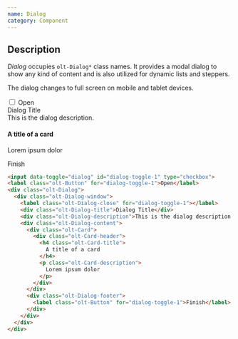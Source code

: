 ```yaml
---
name: Dialog
category: Component
---
```


## Description

*Dialog* occupies `olt-Dialog*` class names. It provides a modal dialog to show any kind of content and is also utilized for dynamic lists and steppers.

The dialog changes to full screen on mobile and tablet devices.

<div class="olt-Card olt-u-padding5">
  <div class="olt-u-marginAuto">
    <input data-toggle="dialog" id="demo-1" type="checkbox">
    <label class="olt-Button" for="dialog-demo-1">Open</label>
    <div class="olt-Dialog">
      <div class="olt-Dialog-window">
        <label class="olt-Dialog-close" for="dialog-demo-1"></label>
        <div class="olt-Dialog-title">Dialog Title</div>
        <div class="olt-Dialog-description">This is the dialog description.</div>
        <div class="olt-Dialog-content">
          <div class="olt-Card">
            <div class="olt-Card-header">
              <h4 class="olt-Card-title">
                A title of a card
              </h4>
              <p class="olt-Card-description">
                Lorem ipsum dolor
              </p>
            </div>
          </div>
        </div>
        <div class="olt-Dialog-footer">
          <label class="olt-Button" for="dialog-demo-1">Finish</label>
        </div>
      </div>
    </div>
  </div>
</div>

```html
<input data-toggle="dialog" id="dialog-toggle-1" type="checkbox">
<label class="olt-Button" for="dialog-toggle-1">Open</label>
<div class="olt-Dialog">
  <div class="olt-Dialog-window">
    <label class="olt-Dialog-close" for="dialog-toggle-1"></label>
    <div class="olt-Dialog-title">Dialog Title</div>
    <div class="olt-Dialog-description">This is the dialog description.</div>
    <div class="olt-Dialog-content">
      <div class="olt-Card">
        <div class="olt-Card-header">
          <h4 class="olt-Card-title">
            A title of a card
          </h4>
          <p class="olt-Card-description">
            Lorem ipsum dolor
          </p>
        </div>
      </div>
      <div class="olt-Dialog-footer">
        <label class="olt-Button" for="dialog-toggle-1">Finish</label>
      </div>
    </div>
  </div>
</div>
```
